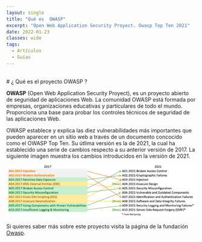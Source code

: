 ```yaml
---
layout: single
title: "Qué es  OWASP"
excerpt: "Open Web Application Security Proyect. Owasp Top Ten 2021" 
date: 2022-01-23
classes: wide
tags:
  - Artículos
  - Guías
---
```

<br/>
# ¿ Qué es el proyecto OWASP ?

<strong>OWASP</strong> (Open Web Application Security Proyect), es un proyecto abierto de seguridad de aplicaciones Web. La comunidad OWASP está formada por empresas, organizaciones educativas y
particulares de todo el mundo. Proporciona una base para probar los controles técnicos de seguridad de las aplicaciones Web.

OWASP establece y explica las diez vulnerabilidades más importantes que pueden aparecer en un sitio web a través de un documento concocido como el OWASP Top Ten. Su útlima versión es la de 2021, la cual
ha establecido una serie de cambios respecto a su anterior versión de 2017. La siguiente imagen muestra los cambios introducidos en la versión de 2021.

<img src="../assets/images/owasp.png" alt="owasp top ten 21">

Si quieres saber más sobre este proyecto visita la página de la fundación [Owasp](https://owasp.org/).




